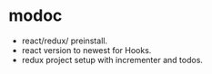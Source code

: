 # modoc
- react/redux/ preinstall.
- react version to newest for Hooks.
- redux project setup with incrementer and todos.
